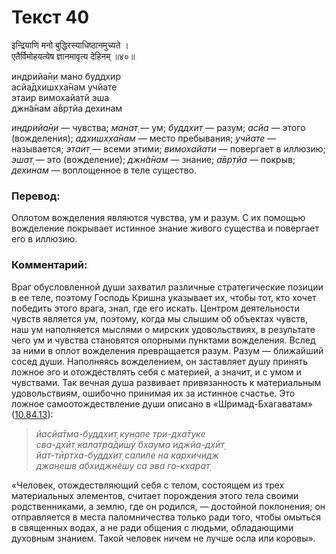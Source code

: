 # Текст 40

इन्द्रियाणि मनो बुद्धिरस्याधिष्ठानमुच्यते ।  
एतैर्विमोहयत्येष ज्ञानमावृत्य देहिनम् ॥४०॥

индрийа̄н̣и мано буддхир  
асйа̄дхишх̣ха̄нам учйате  
этаир вимохайатй эша  
джн̃а̄нам а̄вр̣тйа дехинам

_индрийа̄н̣и_ — чувства; _манат̣_ — ум; _буддхит̣_ — разум; _асйа_ — этого (вожделения); _адхишх̣ха̄нам_ — место пребывания; _учйате_ — называется; _этаит̣_ — всеми этими; _вимохайати_ — повергает в иллюзию; _эшат̣_ — это (вожделение); _джн̃а̄нам_ — знание; _а̄вр̣тйа_ — покрыв; _дехинам_ — воплощенное в теле существо.

### Перевод:

Оплотом вожделения являются чувства, ум и разум. С их помощью вожделение покрывает истинное знание живого существа и повергает его в иллюзию.

### Комментарий:

Враг обусловленной души захватил различные стратегические позиции в ее теле, поэтому Господь Кришна указывает их, чтобы тот, кто хочет победить этого врага, знал, где его искать. Центром деятельности чувств является ум, поэтому, когда мы слышим об объектах чувств, наш ум наполняется мыслями о мирских удовольствиях, в результате чего ум и чувства становятся опорными пунктами вожделения. Вслед за ними в оплот вожделения превращается разум. Разум — ближайший сосед души. Наполняясь вожделением, он заставляет душу принять ложное эго и отождествлять себя с материей, а значит, и с умом и чувствами. Так вечная душа развивает привязанность к материальным удовольствиям, ошибочно принимая их за истинное счастье. Это ложное самоотождествление души описано в «Шримад-Бхагаватам» ([10.84.13](#)):

> _йасйа̄тма-буддхит̣ кун̣апе три-дха̄туке  
> сва-дхӣт̣ калатра̄дишу бхаума иджйа-дхӣт̣  
> йат-тӣртха-буддхит̣ салиле на кархичидж  
> джанешв абхиджн̃ешу са эва го-кхарат̣_

«Человек, отождествляющий себя с телом, состоящем из трех материальных элементов, считает порождения этого тела своими родственниками, а землю, где он родился, — достойной поклонения; он отправляется в места паломничества только ради того, чтобы омыться в священных водах, а не ради общения с людьми, обладающими духовным знанием. Такой человек ничем не лучше осла или коровы».